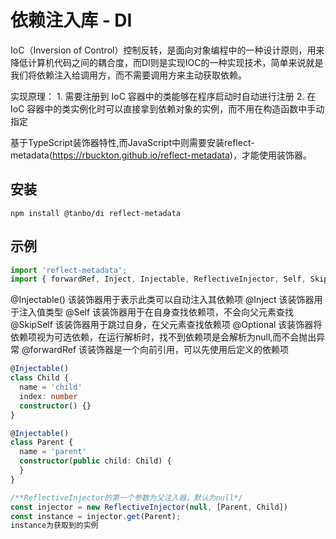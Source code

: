 # 依赖注入库 - DI
IoC（Inversion of Control）控制反转，是面向对象编程中的一种设计原则，用来降低计算机代码之间的耦合度，而DI则是实现IOC的一种实现技术，简单来说就是我们将依赖注入给调用方，而不需要调用方来主动获取依赖。  

实现原理：
    1. 需要注册到 IoC 容器中的类能够在程序启动时自动进行注册
    2. 在 IoC 容器中的类实例化时可以直接拿到依赖对象的实例，而不用在构造函数中手动指定

基于TypeScript装饰器特性,而JavaScript中则需要安装reflect-metadata(https://rbuckton.github.io/reflect-metadata)，才能使用装饰器。

## 安装
```
npm install @tanbo/di reflect-metadata
```

## 示例
```typescript
import 'reflect-metadata';
import { forwardRef, Inject, Injectable, ReflectiveInjector, Self, SkipSelf, Optional } from '@tanbo/di';
```
@Injectable() 该装饰器用于表示此类可以自动注入其依赖项
@Inject 该装饰器用于注入值类型
@Self 该装饰器用于在自身查找依赖项，不会向父元素查找
@SkipSelf 该装饰器用于跳过自身，在父元素查找依赖项
@Optional 该装饰器将依赖项视为可选依赖，在运行解析时，找不到依赖项是会解析为null,而不会抛出异常
@forwardRef 该装饰器是一个向前引用，可以先使用后定义的依赖项


```typescript
@Injectable()
class Child {
  name = 'child'
  index: number
  constructor() {}
}

@Injectable()
class Parent {
  name = 'parent'
  constructor(public child: Child) {
  }
}

/**ReflectiveInjector的第一个参数为父注入器，默认为null*/
const injector = new ReflectiveInjector(null, [Parent, Child])
const instance = injector.get(Parent);
instance为获取到的实例
```



